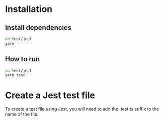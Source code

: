 # Installation

## Install dependencies

```sh
cd test/jest
yarn
```

## How to run

```sh
cd test/jest
yarn test
```

# Create a Jest test file

To create a test file using Jest, you will need to add the .test.ts suffix to the name of the file.
